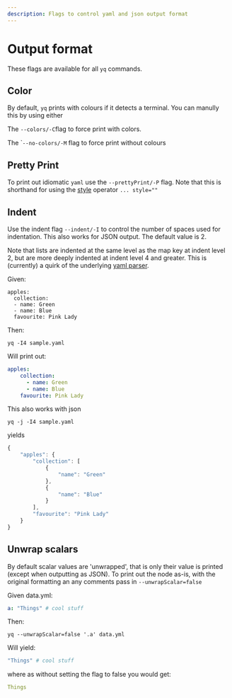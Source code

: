 ```yaml
---
description: Flags to control yaml and json output format
---
```


# Output format

These flags are available for all `yq` commands.&#x20;

## Color

By default, `yq` prints with colours if it detects a terminal. You can manully this by using either

The `--colors/-C`flag to force print with colors.&#x20;

The \``--no-colors/-M` flag to force print without colours

## Pretty Print

To print out idiomatic `yaml` use the `--prettyPrint/-P` flag. Note that this is shorthand for using the [style](https://mikefarah.gitbook.io/yq/operators/style) operator `... style=""`

## Indent

Use the indent flag `--indent/-I` to control the number of spaces used for indentation. This also works for JSON output. The default value is 2.&#x20;

Note that lists are indented at the same level as the map key at indent level 2, but are more deeply indented at indent level 4 and greater. This is (currently) a quirk of the underlying [yaml parser](https://github.com/go-yaml/yaml/tree/v3).

Given:

```
apples:
  collection:
  - name: Green
  - name: Blue
  favourite: Pink Lady
```

Then:

```
yq -I4 sample.yaml
```

Will print out:

```yaml
apples:
    collection:
      - name: Green
      - name: Blue
    favourite: Pink Lady
```

This also works with json

```
yq -j -I4 sample.yaml
```

yields

```javascript
{
    "apples": {
        "collection": [
            {
                "name": "Green"
            },
            {
                "name": "Blue"
            }
        ],
        "favourite": "Pink Lady"
    }
}
```

## Unwrap scalars

By default scalar values are 'unwrapped', that is only their value is printed (except when outputting as JSON). To print out the node as-is, with the original formatting an any comments pass in `--unwrapScalar=false`

Given data.yml:

```yaml
a: "Things" # cool stuff
```

Then:

`yq --unwrapScalar=false '.a' data.yml`

Will yield:

```yaml
"Things" # cool stuff
```

where as without setting the flag to false you would get:

```yaml
Things
```

